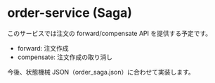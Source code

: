 # order-service (Saga)

このサービスでは注文の forward/compensate API を提供する予定です。
- forward: 注文作成
- compensate: 注文作成の取り消し

今後、状態機械 JSON（order_saga.json）に合わせて実装します。